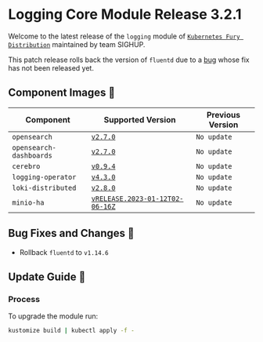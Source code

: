# Logging Core Module Release 3.2.1

Welcome to the latest release of the `logging` module of [`Kubernetes Fury Distribution`](https://github.com/sighupio/fury-distribution) maintained by team SIGHUP.

This patch release rolls back the version of `fluentd` due to a [bug](https://github.com/opensearch-project/opensearch-ruby/issues/205) whose fix has not been released yet.

## Component Images 🚢

| Component                | Supported Version                                                                                   | Previous Version |
|--------------------------|-----------------------------------------------------------------------------------------------------|------------------|
| `opensearch`             | [`v2.7.0`](https://github.com/opensearch-project/OpenSearch/releases/tag/2.7.0)                     | `No update`      |
| `opensearch-dashboards`  | [`v2.7.0`](https://github.com/opensearch-project/OpenSearch-Dashboards/releases/tag/2.7.0)          | `No update`      |
| `cerebro`                | [`v0.9.4`](https://github.com/lmenezes/cerebro/releases/tag/v0.9.4)                                 | `No update`      |
| `logging-operator`       | [`v4.3.0`](https://github.com/kube-logging/logging-operator/releases/tag/4.1.0)                     | `No update`      |
| `loki-distributed`       | [`v2.8.0`](https://github.com/grafana/loki/releases/tag/v2.8.0)                                     | `No update`      |
| `minio-ha`               | [`vRELEASE.2023-01-12T02-06-16Z`](https://github.com/minio/minio/tree/RELEASE.2023-01-12T02-06-16Z) | `No update`      |

## Bug Fixes and Changes 🐛

- Rollback `fluentd` to `v1.14.6`

## Update Guide 🦮

### Process

To upgrade the module run:

```bash
kustomize build | kubectl apply -f -
```




